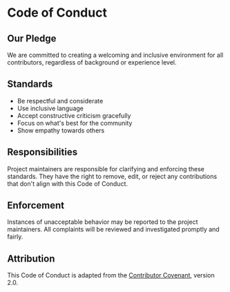 # Code of Conduct

## Our Pledge

We are committed to creating a welcoming and inclusive environment for all contributors, regardless of background or experience level.

## Standards

* Be respectful and considerate
* Use inclusive language
* Accept constructive criticism gracefully
* Focus on what's best for the community
* Show empathy towards others

## Responsibilities

Project maintainers are responsible for clarifying and enforcing these standards. They have the right to remove, edit, or reject any contributions that don't align with this Code of Conduct.

## Enforcement

Instances of unacceptable behavior may be reported to the project maintainers. All complaints will be reviewed and investigated promptly and fairly.

## Attribution

This Code of Conduct is adapted from the [Contributor Covenant](https://www.contributor-covenant.org), version 2.0.